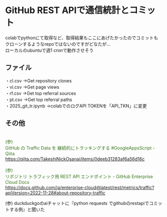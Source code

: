 # GitHub REST APIで通信統計とコミット
  colabでpythonにて取得など、取得結果もここにあげたかったのでコミットも  
  クローンするようなrepoではないのですがどなたが…  
  ローカルのubuntuで週1 cronで動作させそう  
   
## ファイル
・cl.csv  ->Get repository clones  
・vi.csv  ->Get page views  
・rf.csv  ->Get top referral sources  
・pt.csv  ->Get top referral paths  
・2025_git_tr.ipynb ->colabでのログAPI TOKENを「API_TKN」に変更
## その他
<span style="color: #38761d;"><br>(参)<br>GitHub の Traffic Data を 継続的にトラッキングする #GoogleAppsScript - Qiita<br>https://qiita.com/TakeshiNickOsanai/items/0deeb31283af6a56d16c</span><br>
<span style="color: #38761d;"><br>(参)<br>リポジトリ トラフィック用 REST API エンドポイント - GitHub Enterprise Cloud Docs<br>https://docs.github.com/ja/enterprise-cloud@latest/rest/metrics/traffic?apiVersion=2022-11-28#about-repository-traffic</span><br>
  
(参) duckduckgoのaiチャットに『python requests でgithubのrestapiでコミットする例』と聞いた
